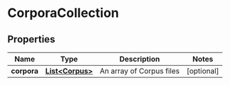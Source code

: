 
# CorporaCollection

## Properties
Name | Type | Description | Notes
------------ | ------------- | ------------- | -------------
**corpora** | [**List&lt;Corpus&gt;**](Corpus.md) | An array of Corpus files |  [optional]




